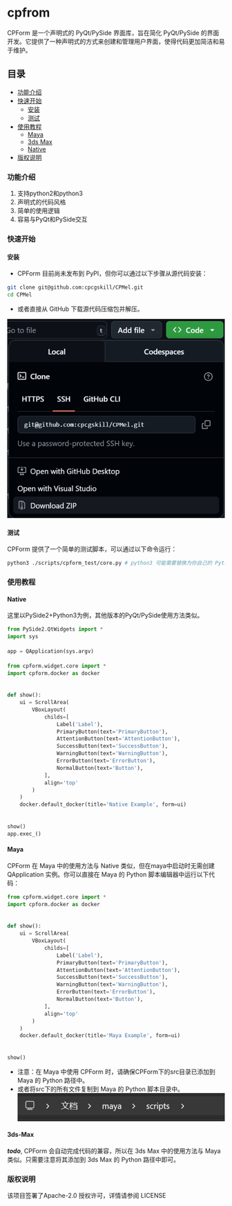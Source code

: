 # cpfrom

CPForm 是一个声明式的 PyQt/PySide 界面库，旨在简化 PyQt/PySide 的界面开发。它提供了一种声明式的方式来创建和管理用户界面，使得代码更加简洁和易于维护。

## 目录

- [功能介绍](#功能介绍)
- [快速开始](#快速开始)
    * [安装](#安装)
    * [测试](#测试)
- [使用教程](#使用教程)
    - [Maya](#Maya)
    - [3ds Max](#3ds-Max)
    - [Native](#Native)
- [版权说明](#版权说明)

### 功能介绍

1. 支持python2和python3
2. 声明式的代码风格
3. 简单的使用逻辑
4. 容易与PyQt和PySide交互

### 快速开始

#### 安装

- CPForm 目前尚未发布到 PyPI，但你可以通过以下步骤从源代码安装：

```bash
git clone git@github.com:cpcgskill/CPMel.git
cd CPMel
```

- 或者直接从 GitHub 下载源代码压缩包并解压。

![下载](./images/download.png)

#### 测试

CPForm 提供了一个简单的测试脚本，可以通过以下命令运行：

```bash
python3 ./scripts/cpform_test/core.py # python3 可能需要替换为你自己的 Python 路径
```

### 使用教程

#### Native

这里以PySide2+Python3为例，其他版本的PyQt/PySide使用方法类似。

```python
from PySide2.QtWidgets import *
import sys

app = QApplication(sys.argv)

from cpform.widget.core import *
import cpform.docker as docker


def show():
    ui = ScrollArea(
        VBoxLayout(
            childs=[
                Label('Label'),
                PrimaryButton(text='PrimaryButton'),
                AttentionButton(text='AttentionButton'),
                SuccessButton(text='SuccessButton'),
                WarningButton(text='WarningButton'),
                ErrorButton(text='ErrorButton'),
                NormalButton(text='Button'),
            ],
            align='top'
        )
    )
    docker.default_docker(title='Native Example', form=ui)


show()
app.exec_()
```

#### Maya

CPForm 在 Maya 中的使用方法与 Native 类似，但在maya中启动时无需创建 QApplication 实例。你可以直接在 Maya 的 Python
脚本编辑器中运行以下代码：

```python
from cpform.widget.core import *
import cpform.docker as docker


def show():
    ui = ScrollArea(
        VBoxLayout(
            childs=[
                Label('Label'),
                PrimaryButton(text='PrimaryButton'),
                AttentionButton(text='AttentionButton'),
                SuccessButton(text='SuccessButton'),
                WarningButton(text='WarningButton'),
                ErrorButton(text='ErrorButton'),
                NormalButton(text='Button'),
            ],
            align='top'
        )
    )
    docker.default_docker(title='Maya Example', form=ui)


show()
```

- 注意：在 Maya 中使用 CPForm 时，请确保CPForm下的src目录已添加到 Maya 的 Python 路径中。
- 或者将src下的所有文件复制到 Maya 的 Python 脚本目录中。
  ![添加路径](./images/maya-scripts-directory.png)

#### 3ds-Max

***todo***, CPForm 会自动完成代码的兼容，所以在 3ds Max 中的使用方法与 Maya 类似。只需要注意将其添加到 3ds Max 的 Python
路径中即可。

### 版权说明

该项目签署了Apache-2.0 授权许可，详情请参阅 LICENSE


